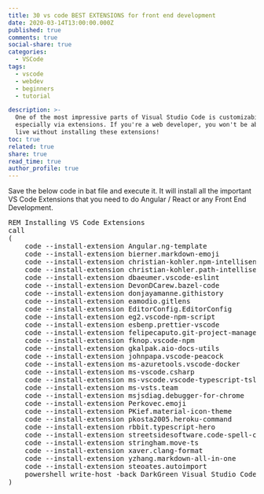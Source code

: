 ```yaml
---
title: 30 vs code BEST EXTENSIONS for front end development
date: 2020-03-14T13:00:00.000Z
published: true
comments: true
social-share: true
categories:
  - VSCode
tags:
  - vscode
  - webdev
  - beginners
  - tutorial

description: >-
  One of the most impressive parts of Visual Studio Code is customizability,
  especially via extensions. If you're a web developer, you won't be able to
  live without installing these extensions!
toc: true
related: true
share: true
read_time: true
author_profile: true
---
```


<p><!-- wp:paragraph --></p>
<p>Save the below code in bat file and execute it. It will install all the important VS Code Extensions that you need to do Angular / React or any Front End Development. </p>
<p><!-- /wp:paragraph --></p>
<p><!-- wp:enlighter/codeblock {"language":"msdos"} --></p>
<pre class="EnlighterJSRAW" data-enlighter-language="msdos" data-enlighter-theme="" data-enlighter-highlight="" data-enlighter-linenumbers="" data-enlighter-lineoffset="" data-enlighter-title="" data-enlighter-group="">REM Installing VS Code Extensions
call 
(
    code --install-extension Angular.ng-template
    code --install-extension bierner.markdown-emoji
    code --install-extension christian-kohler.npm-intellisense
    code --install-extension christian-kohler.path-intellisense
    code --install-extension dbaeumer.vscode-eslint
    code --install-extension DevonDCarew.bazel-code
    code --install-extension donjayamanne.githistory
    code --install-extension eamodio.gitlens
    code --install-extension EditorConfig.EditorConfig
    code --install-extension eg2.vscode-npm-script
    code --install-extension esbenp.prettier-vscode
    code --install-extension felipecaputo.git-project-manager
    code --install-extension fknop.vscode-npm
    code --install-extension gkalpak.aio-docs-utils
    code --install-extension johnpapa.vscode-peacock
    code --install-extension ms-azuretools.vscode-docker
    code --install-extension ms-vscode.csharp
    code --install-extension ms-vscode.vscode-typescript-tslint-plugin
    code --install-extension ms-vsts.team
    code --install-extension msjsdiag.debugger-for-chrome
    code --install-extension Perkovec.emoji
    code --install-extension PKief.material-icon-theme
    code --install-extension pkosta2005.heroku-command
    code --install-extension rbbit.typescript-hero
    code --install-extension streetsidesoftware.code-spell-checker
    code --install-extension stringham.move-ts
    code --install-extension xaver.clang-format
    code --install-extension yzhang.markdown-all-in-one
    code --install-extension steoates.autoimport
    powershell write-host -back DarkGreen Visual Studio Code Extensions are installed
)</pre>
<p><!-- /wp:enlighter/codeblock --></p>
<p><!-- wp:block {"ref":3197} /--></p>
